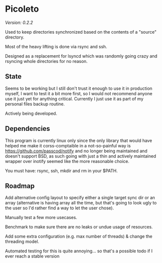# Picoleto

*Version: 0.2.2*

Used to keep directories synchronized based on the contents of a "source" directory.

Most of the heavy lifting is done via rsync and ssh.

Designed as a replacement for lsyncd which was randomly going crazy and rsyncing whole directories for no reason.

## State

Seems to be working but I still don't trust it enough to use it in production myself, I want to test it a bit more first, so I would
not recommend anyone use it just yet for anything critical. Currently I just use it as part of my personal files backup routine.

Actively being developed.

## Dependencies

This program is currently linux only since the only library that would have helped me make it corss-comptaible in a not-so-painful way is
https://github.com/passcod/notify and no longer being maintained and doesn't support BSD, as such going with just a thin and actively maintained wrapper over inotify seemed like the more reasonable choice.

You must have: rsync, ssh, mkdir and rm in your $PATH.

## Roadmap

Add alternative config layout to specify either a single target sync dir or an array (alternative is having array all the time, but that's going to look ugly to the user so I'd rather find a way to let the user chose).

Manually test a few more usecases.

Benchmark to make sure there are no leaks or undue usage of resources.

Add some extra configuration (e.g. max number of threads) & change the threading model.

Automated testing for this is quite annoying... so that's a possible todo if I ever reach a stable version

